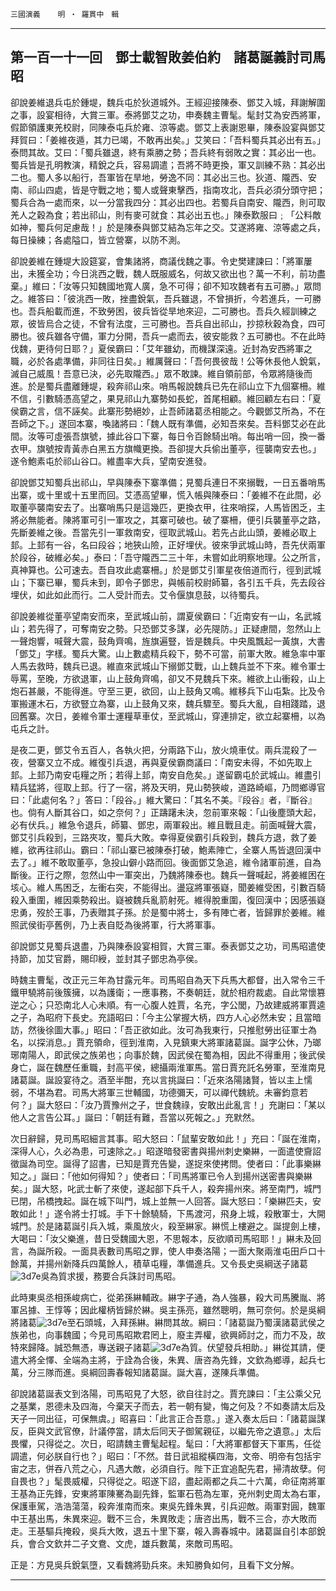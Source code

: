

`三國演義`　　`明 ‧ 羅貫中　輯`

* * *

## 第一百一十一回　鄧士載智敗姜伯約　諸葛誕義討司馬昭

卻說姜維退兵屯於鍾堤，魏兵屯於狄道城外。王經迎接陳泰、鄧艾入城，拜謝解圍之事，設宴相待，大賞三軍。泰將鄧艾之功，申奏魏主曹髦。髦封艾為安西將軍，假節領護東羌校尉，同陳泰屯兵於雍、涼等處。鄧艾上表謝恩畢，陳泰設宴與鄧艾拜賀曰：「姜維夜遁，其力已竭，不敢再出矣。」艾笑曰：「吾料蜀兵其必出有五。」泰問其故。艾曰：「蜀兵雖退，終有乘勝之勢；吾兵終有弱敗之實：其必出一也。蜀兵皆是孔明教演，精銳之兵，容易調遣；吾將不時更換，軍又訓練不熟：其必出二也。蜀人多以船行，吾軍皆在旱地，勞逸不同：其必出三也。狄道、隴西、安南、祁山四處，皆是守戰之地；蜀人或聲東擊西，指南攻北，吾兵必須分頭守把；蜀兵合為一處而來，以一分當我四分：其必出四也。若蜀兵自南安、隴西，則可取羌人之穀為食；若出祁山，則有麥可就食：其必出五也。」陳泰歎服曰﹔「公料敵如神，蜀兵何足慮哉！」於是陳泰與鄧艾結為忘年之交。艾遂將雍、涼等處之兵，每日操練；各處隘口，皆立營寨，以防不測。

卻說姜維在鍾堤大設筵宴，會集諸將，商議伐魏之事。令史樊建諫曰：「將軍屢出，未獲全功；今日洮西之戰，魏人既服威名，何故又欲出也？萬一不利，前功盡棄。」維曰：「汝等只知魏國地寬人廣，急不可得；卻不知攻魏者有五可勝。」眾問之。維答曰：「彼洮西一敗，挫盡銳氣，吾兵雖退，不曾損折，今若進兵，一可勝也。吾兵船載而進，不致勞困，彼兵皆從旱地來迎，二可勝也。吾兵久經訓練之眾，彼皆烏合之徒，不曾有法度，三可勝也。吾兵自出祁山，抄掠秋穀為食，四可勝也。彼兵雖各守備，軍力分開，吾兵一處而去，彼安能救？五可勝也。不在此時伐魏，更待何日耶？」夏侯霸曰：「艾年雖幼，而機謀深遠。近封為安西將軍之職，必於各處準備，非同往日矣。」維厲聲曰：「吾何畏彼哉！公等休長他人銳氣，滅自己威風！吾意已決，必先取隴西。」眾不敢諫。維自領前部，令眾將隨後而進。於是蜀兵盡離鍾堤，殺奔祁山來。哨馬報說魏兵已先在祁山立下九個寨柵。維不信，引數騎憑高望之，果見祁山九寨勢如長蛇，首尾相顧。維回顧左右曰：「夏侯霸之言，信不誣矣。此寨形勢絕妙，止吾師諸葛丞相能之。今觀鄧艾所為，不在吾師之下。」遂回本寨，喚諸將曰：「魏人既有準備，必知吾來矣。吾料鄧艾必在此間。汝等可虛張吾旗號，據此谷口下寨，每日令百餘騎出哨。每出哨一回，換一番衣甲。旗號按青黃赤白黑五方旗幟更換。吾卻提大兵偷出董亭，徑襲南安去也。」遂令鮑素屯於祁山谷口。維盡率大兵，望南安進發。

卻說鄧艾知蜀兵出祁山，早與陳泰下寨準備；見蜀兵連日不來搦戰，一日五番哨馬出寨，或十里或十五里而回。艾憑高望畢，慌入帳與陳泰曰：「姜維不在此間，必取董亭襲南安去了。出寨哨馬只是這幾匹，更換衣甲，往來哨探，人馬皆困乏，主將必無能者。陳將軍可引一軍攻之，其寨可破也。破了寨柵，便引兵襲董亭之路，先斷姜維之後。吾當先引一軍救南安，徑取武城山。若先占此山頭，姜維必取上邽。上邽有一谷，名曰段谷；地狹山險，正好埋伏。彼來爭武城山時，吾先伏兩軍於段谷，破維必矣。」泰曰：「吾守隴西二三十年，未嘗如此明察地理。公之所言，真神算也。公可速去。吾自攻此處寨柵。」於是鄧艾引軍星夜倍道而行，徑到武城山；下寨已畢，蜀兵未到，即令子鄧忠，與帳前校尉師纂，各引五千兵，先去段谷埋伏，如此如此而行。二人受計而去。艾令偃旗息鼓，以待蜀兵。

卻說姜維從董亭望南安而來，至武城山前，謂夏侯霸曰：「近南安有一山，名武城山；若先得了，可奪南安之勢。只恐鄧艾多謀，必先隄防。」正疑慮間，忽然山上一聲炮響，喊聲大震，鼓角齊鳴，旌旗遍豎，皆是魏兵。中央風飄起一黃旗，大書「鄧艾」字樣。蜀兵大驚。山上數處精兵殺下，勢不可當，前軍大敗。維急率中軍人馬去救時，魏兵已退。維直來武城山下搦鄧艾戰，山上魏兵並不下來。維令軍士辱罵，至晚，方欲退軍，山上鼓角齊鳴，卻又不見魏兵下來。維欲上山衝殺，山上炮石甚嚴，不能得進。守至三更，欲回，山上鼓角又鳴。維移兵下山屯紮。比及令軍搬運木石，方欲豎立為寨，山上鼓角又來，魏兵驟至。蜀兵大亂，自相踐踏，退回舊寨。次日，姜維令軍士運糧草車仗，至武城山，穿連排定，欲立起寨柵，以為屯兵之計。

是夜二更，鄧艾令五百人，各執火把，分兩路下山，放火燒車仗。兩兵混殺了一夜，營寨又立不成。維復引兵退，再與夏侯霸商議曰：「南安未得，不如先取上邽。上邽乃南安屯糧之所；若得上邽，南安自危矣。」遂留霸屯於武城山。維盡引精兵猛將，徑取上邽。行了一宿，將及天明，見山勢狹峻，道路崎嶇，乃問鄉導官曰：「此處何名？」答曰：「段谷。」維大驚曰：「其名不美。『段谷』者，『斷谷』也。倘有人斷其谷口，如之奈何？」正躊躇未決，忽前軍來報：「山後塵頭大起，必有伏兵。」維急令退兵，師纂、鄧忠，兩軍殺出。維且戰且走。前面喊聲大震，鄧艾引兵殺到，三路夾攻，蜀兵大敗。幸得夏侯霸引兵殺到，魏兵方退，救了姜維，欲再往祁山。霸曰：「祁山寨已被陳泰打破，鮑素陣亡，全寨人馬皆退回漢中去了。」維不敢取董亭，急投山僻小路而回。後面鄧艾急追，維令諸軍前進，自為斷後。正行之際，忽然山中一軍突出，乃魏將陳泰也。魏兵一聲喊起，將姜維困在垓心。維人馬困乏，左衝右突，不能得出。盪寇將軍張嶷，聞姜維受困，引數百騎殺入重圍，維因乘勢殺出。嶷被魏兵亂箭射死。維得脫重圍，復回漢中；因感張嶷忠勇，歿於王事，乃表贈其子孫。於是蜀中將士，多有陣亡者，皆歸罪於姜維。維照武侯街亭舊例，乃上表自貶為後將軍，行大將軍事。

卻說鄧艾見蜀兵退盡，乃與陳泰設宴相賀，大賞三軍。泰表鄧艾之功，司馬昭遣使持節，加艾官爵，賜印綬，並封其子鄧忠為亭侯。

時魏主曹髦，改正元三年為甘露元年。司馬昭自為天下兵馬大都督，出入常令三千鐵甲驍將前後簇擁，以為護衛；一應事務，不奏朝廷，就於相府裁處。自此常懷篡逆之心；只恐南北人心未順。有一心腹人姓賈，名充，字公閭，乃故建威將軍賈逵之子，為昭府下長史。充語昭曰：「今主公掌握大柄，四方人心必然未安；且當暗訪，然後徐圖大事。」昭曰：「吾正欲如此。汝可為我東行，只推慰勞出征軍士為名，以探消息。」賈充領命，徑到淮南，入見鎮東大將軍諸葛誕。誕字公休，乃瑯琊南陽人，即武侯之族弟也；向事於魏，因武侯在蜀為相，因此不得重用；後武侯身亡，誕在魏歷任重職，封高平侯，總攝兩淮軍馬。當日賈充託名勞軍，至淮南見諸葛誕。誕設宴待之。酒至半酣，充以言挑誕曰：「近來洛陽諸賢，皆以主上懦弱，不堪為君。司馬大將軍三世輔國，功德彌天，可以禪代魏統。未審鈞意若何？」誕大怒曰：「汝乃賈豫州之子，世食魏祿，安敢出此亂言！」充謝曰：「某以他人之言告公耳。」誕曰：「朝廷有難，吾當以死報之。」充默然。

次日辭歸，見司馬昭細言其事。昭大怒曰：「鼠輩安敢如此！」充曰：「誕在淮南，深得人心，久必為患，可速除之。」昭遂暗發密書與揚州刺史樂綝，一面遣使齎詔徵誕為司空。誕得了詔書，已知是賈充告變，遂捉來使拷問。使者曰：「此事樂綝知之。」誕曰：「他如何得知？」使者曰：「司馬將軍已令人到揚州送密書與樂綝矣。」誕大怒，叱武士斬了來使，遂起部下兵千人，殺奔揚州來。將至南門，城門已閉，吊橋拽起。誕在城下叫門，城上並無一人回答。誕大怒曰：「樂綝匹夫，安敢如此！」遂令將士打城。手下十餘驍騎，下馬渡河，飛身上城，殺散軍士，大開城門。於是諸葛誕引兵入城，乘風放火，殺至綝家。綝慌上樓避之。誕提劍上樓，大喝曰：「汝父樂進，昔日受魏國大恩，不思報本，反欲順司馬昭耶！」綝未及回言，為誕所殺。一面具表數司馬昭之罪，使人申奏洛陽；一面大聚兩淮屯田戶口十餘萬，并揚州新降兵四萬餘人，積草屯糧，準備進兵。又令長史吳綱送子諸葛![3d7e](../../imgs/3d7e.gif)吳為質求援，務要合兵誅討司馬昭。

此時東吳丞相孫峻病亡，從弟孫綝輔政。綝字子通，為人強暴，殺大司馬騰胤、將軍呂據、王惇等；因此權柄皆歸於綝。吳主孫亮，雖然聰明，無可奈何。於是吳綱將諸葛![3d7e](../../imgs/3d7e.gif)至石頭城，入拜孫綝。綝問其故。綱曰：「諸葛誕乃蜀漢諸葛武侯之族弟也，向事魏國；今見司馬昭欺君罔上，廢主弄權，欲興師討之，而力不及，故特來歸降。誠恐無憑，專送親子諸葛![3d7e](../../imgs/3d7e.gif)為質。伏望發兵相助。」綝從其請，便遣大將全懌、全端為主將，于詮為合後，朱異、唐咨為先鋒，文欽為鄉導，起兵七萬，分三隊而進。吳綱回壽春報知諸葛誕。誕大喜，遂陳兵準備。

卻說諸葛誕表文到洛陽，司馬昭見了大怒，欲自往討之。賈充諫曰：「主公乘父兄之基業，恩德未及四海，今棄天子而去，若一朝有變，悔之何及？不如奏請太后及天子一同出征，可保無虞。」昭喜曰：「此言正合吾意。」遂入奏太后曰：「諸葛誕謀反，臣與文武官僚，計議停當，請太后同天子御駕親征，以繼先帝之遺意。」太后畏懼，只得從之。次日，昭請魏主曹髦起程。髦曰：「大將軍都督天下軍馬，任從調遣，何必朕自行也？」昭曰：「不然。昔日武祖縱橫四海，文帝、明帝有包括宇宙之志，併吞八荒之心，凡遇大敵，必須自行。陛下正宜追配先君，掃清故孽。何自畏也？」髦畏威權，只得從之。昭遂下詔，盡起兩都之兵二十六萬，命征南將軍王基為正先鋒，安東將軍陳騫為副先鋒，監軍石苞為左軍，兗州刺史周太為右軍，保護車駕，浩浩蕩蕩，殺奔淮南而來。東吳先鋒朱異，引兵迎敵。兩軍對圓，魏軍中王基出馬，朱異來迎。戰不三合，朱異敗走；唐咨出馬，戰不三合，亦大敗而走。王基驅兵掩殺，吳兵大敗，退五十里下寨，報入壽春城中。諸葛誕自引本部銳兵，會合文欽并二子文鴦、文虎，雄兵數萬，來敵司馬昭。

正是：方見吳兵銳氣墮，又看魏將勁兵來。未知勝負如何，且看下文分解。

* * *

